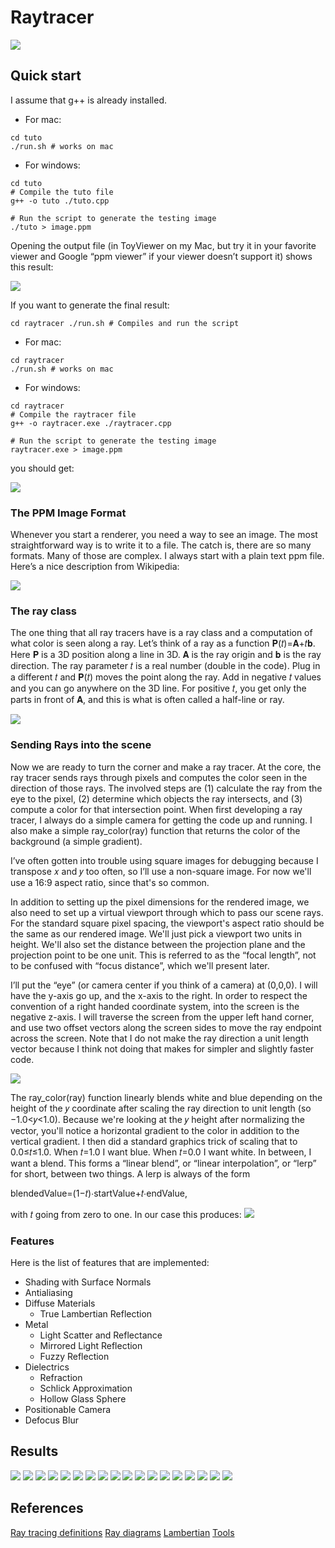 # Raytracer
<img src="resources/image.png"/>

## Quick start

I assume that g++ is already installed.

- For mac:
```
cd tuto
./run.sh # works on mac
```
- For windows:
```
cd tuto
# Compile the tuto file
g++ -o tuto ./tuto.cpp

# Run the script to generate the testing image
./tuto > image.ppm
```

Opening the output file (in ToyViewer on my Mac, but try it in your favorite viewer and Google “ppm viewer” if your viewer doesn’t support it) shows this result:

<img src="https://raytracing.github.io/images/img-1.01-first-ppm-image.png"/>

If you want to generate the final result:

``
cd raytracer
./run.sh # Compiles and run the script
``

- For mac:
```
cd raytracer
./run.sh # works on mac
```
- For windows:
```
cd raytracer
# Compile the raytracer file
g++ -o raytracer.exe ./raytracer.cpp

# Run the script to generate the testing image
raytracer.exe > image.ppm
```

you should get:

<img src="resources/image.png"/>

### The PPM Image Format

Whenever you start a renderer, you need a way to see an image. The most straightforward way is to write it to a file. The catch is, there are so many formats. Many of those are complex. I always start with a plain text ppm file. Here’s a nice description from Wikipedia:

<img src="https://raytracing.github.io/images/fig-1.01-ppm.jpg"/>

### The ray class

The one thing that all ray tracers have is a ray class and a computation of what color is seen along a ray. Let’s think of a ray as a function 𝐏(𝑡)=𝐀+𝑡𝐛. Here 𝐏 is a 3D position along a line in 3D. 𝐀 is the ray origin and 𝐛 is the ray direction. The ray parameter 𝑡 is a real number (double in the code). Plug in a different 𝑡 and 𝐏(𝑡) moves the point along the ray. Add in negative 𝑡 values and you can go anywhere on the 3D line. For positive 𝑡, you get only the parts in front of 𝐀, and this is what is often called a half-line or ray.

<img src="https://raytracing.github.io/images/fig-1.02-lerp.jpg"/>

### Sending Rays into the scene

Now we are ready to turn the corner and make a ray tracer. At the core, the ray tracer sends rays through pixels and computes the color seen in the direction of those rays. The involved steps are (1) calculate the ray from the eye to the pixel, (2) determine which objects the ray intersects, and (3) compute a color for that intersection point. When first developing a ray tracer, I always do a simple camera for getting the code up and running. I also make a simple ray_color(ray) function that returns the color of the background (a simple gradient).

I’ve often gotten into trouble using square images for debugging because I transpose 𝑥 and 𝑦 too often, so I’ll use a non-square image. For now we'll use a 16:9 aspect ratio, since that's so common.

In addition to setting up the pixel dimensions for the rendered image, we also need to set up a virtual viewport through which to pass our scene rays. For the standard square pixel spacing, the viewport's aspect ratio should be the same as our rendered image. We'll just pick a viewport two units in height. We'll also set the distance between the projection plane and the projection point to be one unit. This is referred to as the “focal length”, not to be confused with “focus distance”, which we'll present later.

I’ll put the “eye” (or camera center if you think of a camera) at (0,0,0). I will have the y-axis go up, and the x-axis to the right. In order to respect the convention of a right handed coordinate system, into the screen is the negative z-axis. I will traverse the screen from the upper left hand corner, and use two offset vectors along the screen sides to move the ray endpoint across the screen. Note that I do not make the ray direction a unit length vector because I think not doing that makes for simpler and slightly faster code.

<img src="https://raytracing.github.io/images/fig-1.03-cam-geom.jpg"/>

The ray_color(ray) function linearly blends white and blue depending on the height of the 𝑦 coordinate after scaling the ray direction to unit length (so −1.0<𝑦<1.0). Because we're looking at the 𝑦 height after normalizing the vector, you'll notice a horizontal gradient to the color in addition to the vertical gradient.
I then did a standard graphics trick of scaling that to 0.0≤𝑡≤1.0. When 𝑡=1.0 I want blue. When 𝑡=0.0 I want white. In between, I want a blend. This forms a “linear blend”, or “linear interpolation”, or “lerp” for short, between two things. A lerp is always of the form

blendedValue=(1−𝑡)⋅startValue+𝑡⋅endValue,

with 𝑡 going from zero to one. In our case this produces:
<img src="./resources/background.png"/>

### Features

Here is the list of features that are implemented:
- Shading with Surface Normals
- Antialiasing
- Diffuse Materials
  - True Lambertian Reflection
- Metal
  - Light Scatter and Reflectance
  - Mirrored Light Reflection
  - Fuzzy Reflection
- Dielectrics
  - Refraction
  - Schlick Approximation
  - Hollow Glass Sphere
- Positionable Camera
- Defocus Blur

## Results
<img src="./resources/sphere_without_shaders.png"/>
<img src="resources/surface_normals_rendered.png"/>
<img src="resources/sphere_ground.png"/>
<img src="resources/sphere_ground_antialiasing.png"/>
<img src="resources/first_render_of_a_diffuse_sphere.png"/>
<img src="./resources/diffuse_sphere_with_gamma_correction.png"/>
<img src="resources/diffuse_sphere_with_tolerance.png"/>
<img src="resources/lambertian_sphere.png"/>
<img src="resources/glass_sphere_always_refracts.png"/>
<img src="resources/glass_sphere_sometimes_refracts.png"/>
<img src="resources/hollow_glass_sphere.png"/>
<img src="resources/shiny_metal.png"/>
<img src="resources/fuzzed_metal.png"/>
<img src="resources/wide_angle_view.png"/>
<img src="resources/distant_view.png"/>
<img src="resources/spheres_with_depth_of_field.png"/>
<img src="resources/zoom.png"/>
<img src="resources/image.png"/>

## References
[Ray tracing definitions](https://en.wikipedia.org/wiki/Ray_tracing_(graphics))
[Ray diagrams](https://www.brightstorm.com/science/physics/light/ray-diagrams/)
[Lambertian](https://omlc.org/classroom/ece532/class1/lambertian.html)
[Tools](https://raytracing.github.io/books/RayTracingInOneWeekend.html)